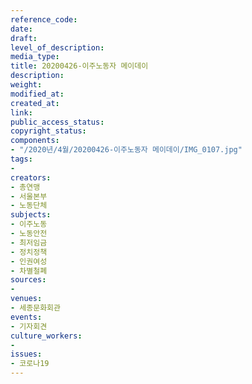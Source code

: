 ```yaml
---
reference_code: 
date: 
draft: 
level_of_description: 
media_type: 
title: 20200426-이주노동자 메이데이
description: 
weight: 
modified_at: 
created_at: 
link: 
public_access_status: 
copyright_status: 
components:
- "/2020년/4월/20200426-이주노동자 메이데이/IMG_0107.jpg"
tags:
- 
creators:
- 총연맹
- 서울본부
- 노동단체
subjects:
- 이주노동
- 노동안전
- 최저임금
- 정치정책
- 인권여성
- 차별철폐
sources:
- 
venues:
- 세종문화회관
events:
- 기자회견
culture_workers:
- 
issues:
- 코로나19
---
```

